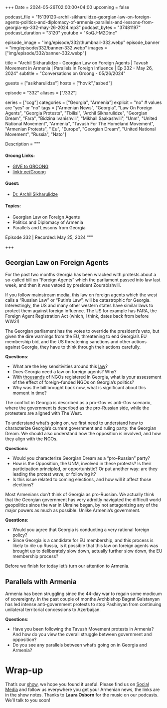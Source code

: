 +++
Date = 2024-05-26T02:00:00+04:00
upcoming = false

podcast_file = "15139120-archil-sikharulidze-georgian-law-on-foreign-agents-politics-and-diplomacy-of-armenia-parallels-and-lessons-from-georgia-ep-332-may-26-2024.mp3"
podcast_bytes = "37481197"
podcast_duration = "3120"
youtube = "KoQJ-M2Dtnc"

episode_image = "img/episode/332/thumbnail-332.webp"
episode_banner = "img/episode/332/banner-332.webp"
images = ["img/episode/332/banner-332.webp"]

title = "Archil Sikharulidze - Georgian Law on Foreign Agents | Tavush Movement in Armenia | Parallels in Foreign Influence | Ep 332 - May 26, 2024"
subtitle = "Conversations on Groong - 05/26/2024"

guests = ["asikharulidze"]
hosts = ["hovik","asbed"]

episode = "332"
aliases = ["/332"]

series = ["cog"]
categories = ["Georgia", "Armenia"]
explicit = "no" # values are "yes" or "no"
tags = ["Armenian News", "Georgia", "Law On Foreign Agents", "Georgia Protests", "Tbilisi", "Archil Sikharulidze", "Georgian Dream", "Fara", "Bidzina Ivanishvili", "Mikhail Saakashvili", "Unm", "United National Movement", "Armenia", "Tavush For The Homeland Movement", "Armenian Protests", " Eu", "Europe", "Georgian Dream", "United National Movement", "Russia", "Nato"]

Description = """

#### Groong Links:
* [GIVE to GROONG](https://podcasts.groong.org/donate)
* [linktr.ee/Groong](https://linktr.ee/groong)

#### Guest:
* [Dr. Archil Sikharulidze](/guest/asikharulidze)

#### Topics:
* Georgian Law on Foreign Agents
* Politics and Diplomacy of Armenia
* Parallels and Lessons from Georgia

Episode 332 | Recorded: May 25, 2024
"""

+++

## Georgian Law on Foreign Agents

For the past two months Georgia has been wracked with protests about a so-called bill on “Foreign Agents” which the parliament passed into law last week, and then it was vetoed by president Zourabishvili.

If you follow mainstream media, this law on foreign agents which the west calls a “Russian Law” or “Putin’s Law”, will be catastrophic for Georgia. Interestingly, the US and many other western states have similar laws to protect them against foreign influence. The US for example has FARA, the Foreign Agent Registration Act (which, I think, dates back from before WW2!)

The Georgian parliament has the votes to override the president’s veto, but given the dire warnings from the EU, threatening to end Georgia’s EU membership bid, and the US threatening sanctions and other actions against Georgia, they have to think through their actions carefully.

**Questions**:
* What are the key sensitivities around this [law](https://www.aljazeera.com/news/2024/5/15/georgias-foreign-agents-bill-whats-the-controversy-about-whats-next)?
* Does Georgia need a law on foreign agents? Why?
* With [thousands](https://www.themoscowtimes.com/2024/05/03/georgias-foreign-influence-law-isnt-what-you-think-a85029) of NGOs registered in Georgia, what is your assessment of the effect of foreign-funded NGOs on Georgia’s politics?
* Why was the bill brought back now, what is significant about this moment in time?

The conflict in Georgia is described as a pro-Gov vs anti-Gov scenario, where the government is described as the pro-Russian side, while the protesters are aligned with The West.

To understand what’s going on, we first need to understand how to characterize Georgia’s current government and ruling party: the Georgian Dream. We should also understand how the opposition is involved, and how they align with the NGOs.

**Questions**:
* Would you characterize Georgian Dream as a “pro-Russian” party?
* How is the Opposition, the UNM, involved in these protests? Is their participation principled, or opportunistic? Or put another way: are they leading the protest wave, or following it?
* Is this issue related to coming elections, and how will it affect those elections?

Most Armenians don’t think of Georgia as pro-Russian. We actually think that the Georgian government has very adroitly navigated the difficult world geopolitics since the war in Ukraine began, by not antagonizing any of the major powers as much as possible. Unlike Armenia’s government.

**Questions**:
* Would you agree that Georgia is conducting a very rational foreign policy?
* Since Georgia is a candidate for EU membership, and this process is likely to rile up Russia, is it possible that this law on foreign agents was brought up to deliberately slow down, actually further slow down, the EU membership process?

Before we finish for today let’s turn our attention to Armenia.


## Parallels with Armenia

Armenia has been struggling since the 44-day war to regain some modicum of sovereignty. In the past couple of months Archbishop Bagrat Galstanyan has led intense anti-government protests to stop Pashinyan from continuing unilateral territorial concessions to Azerbaijan.

**Questions**:
* Have you been following the Tavush Movement protests in Armenia? And how do you view the overall struggle between government and opposition?
* Do you see any parallels between what’s going on in Georgia and Armenia?


# Wrap-up

That’s our [show](https://podcasts.groong.org/), we hope you found it useful. Please find us on [Social Media](https://lintr.ee/groong) and follow us everywhere you get your Armenian news, the links are in the show notes.
Thanks to **Laura Osborn** for the music on our podcasts. We’ll talk to you soon!
